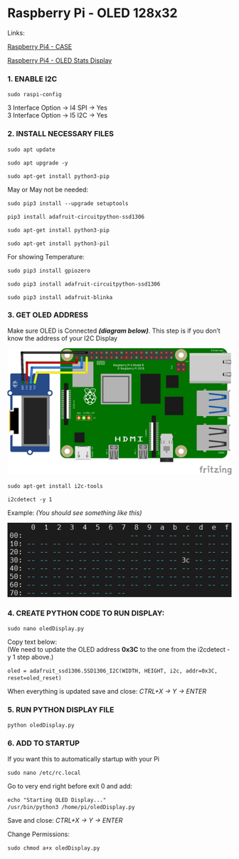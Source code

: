 # Raspberry Pi - OLED 128x32

Links:

[Raspberry Pi4 - CASE](https://www.prusaprinters.org/prints/106225-modular-snap-together-raspberry-pi-2b3b3b4-case-w-)

[Raspberry Pi4 - OLED Stats Display](https://www.the-diy-life.com/add-an-oled-stats-display-to-raspberry-pi-os-bullseye/)

### 1. ENABLE I2C

```
sudo raspi-config
```
3 Interface Option -> I4 SPI -> Yes <br>
3 Interface Option -> I5 I2C -> Yes

### 2. INSTALL NECESSARY FILES
```
sudo apt update
```
```
sudo apt upgrade -y
```
```
sudo apt-get install python3-pip
```
May or May not be needed:
```
sudo pip3 install --upgrade setuptools
```
```
pip3 install adafruit-circuitpython-ssd1306
```
```
sudo apt-get install python3-pip
```
```
sudo apt-get install python3-pil
```
For showing Temperature:
```
sudo pip3 install gpiozero
```
```
sudo pip3 install adafruit-circuitpython-ssd1306
```
```
sudo pip3 install adafruit-blinka
```

### 3. GET OLED ADDRESS
Make sure OLED is Connected <em><b>(diagram below)</b></em>. This step is if you don’t know the address of your I2C Display

![Wiring Diagram](/img/Wiring%20Diagram.png)

```
sudo apt-get install i2c-tools
```
```
i2cdetect -y 1
```
Example:
<em>(You should see something like this)</em>

![OLED I2C Address](/img/OLED%20I2C%20Address.png)

### 4. CREATE PYTHON CODE TO RUN DISPLAY:
```
sudo nano oledDisplay.py
```
Copy text below:<br>
(We need to update the OLED address <b>0x3C</b> to the one from the i2cdetect -y 1 step above.)
```
oled = adafruit_ssd1306.SSD1306_I2C(WIDTH, HEIGHT, i2c, addr=0x3C, reset=oled_reset)
```
When everything is updated save and close: <em>CTRL+X -> Y -> ENTER</em>

### 5. RUN PYTHON DISPLAY FILE
```
python oledDisplay.py
```

### 6. ADD TO STARTUP
If you want this to automatically startup with your Pi
```
sudo nano /etc/rc.local
```
Go to very end right before exit 0 and add:
```
echo "Starting OLED Display..."
/usr/bin/python3 /home/pi/oledDisplay.py
```
Save and close: <em>CTRL+X -> Y -> ENTER</em>

Change Permissions:
```
sudo chmod a+x oledDisplay.py
```
